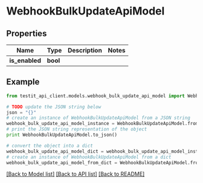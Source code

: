 # WebhookBulkUpdateApiModel


## Properties
Name | Type | Description | Notes
------------ | ------------- | ------------- | -------------
**is_enabled** | **bool** |  | 

## Example

```python
from testit_api_client.models.webhook_bulk_update_api_model import WebhookBulkUpdateApiModel

# TODO update the JSON string below
json = "{}"
# create an instance of WebhookBulkUpdateApiModel from a JSON string
webhook_bulk_update_api_model_instance = WebhookBulkUpdateApiModel.from_json(json)
# print the JSON string representation of the object
print WebhookBulkUpdateApiModel.to_json()

# convert the object into a dict
webhook_bulk_update_api_model_dict = webhook_bulk_update_api_model_instance.to_dict()
# create an instance of WebhookBulkUpdateApiModel from a dict
webhook_bulk_update_api_model_from_dict = WebhookBulkUpdateApiModel.from_dict(webhook_bulk_update_api_model_dict)
```
[[Back to Model list]](../README.md#documentation-for-models) [[Back to API list]](../README.md#documentation-for-api-endpoints) [[Back to README]](../README.md)


